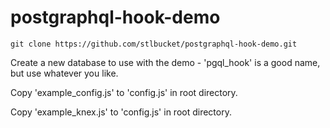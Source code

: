 # postgraphql-hook-demo

```apple js
git clone https://github.com/stlbucket/postgraphql-hook-demo.git
```

Create a new database to use with the demo - 'pgql_hook' is a good name, but use whatever you like.

Copy 'example_config.js' to 'config.js' in root directory.

Copy 'example_knex.js' to 'config.js' in root directory.